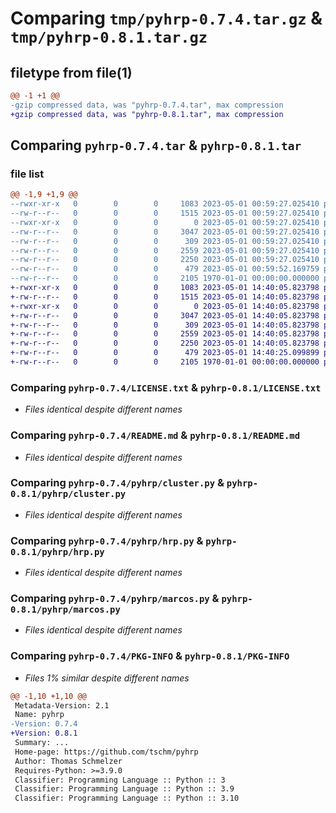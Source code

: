 # Comparing `tmp/pyhrp-0.7.4.tar.gz` & `tmp/pyhrp-0.8.1.tar.gz`

## filetype from file(1)

```diff
@@ -1 +1 @@
-gzip compressed data, was "pyhrp-0.7.4.tar", max compression
+gzip compressed data, was "pyhrp-0.8.1.tar", max compression
```

## Comparing `pyhrp-0.7.4.tar` & `pyhrp-0.8.1.tar`

### file list

```diff
@@ -1,9 +1,9 @@
--rwxr-xr-x   0        0        0     1083 2023-05-01 00:59:27.025410 pyhrp-0.7.4/LICENSE.txt
--rw-r--r--   0        0        0     1515 2023-05-01 00:59:27.025410 pyhrp-0.7.4/README.md
--rwxr-xr-x   0        0        0        0 2023-05-01 00:59:27.025410 pyhrp-0.7.4/pyhrp/__init__.py
--rw-r--r--   0        0        0     3047 2023-05-01 00:59:27.025410 pyhrp-0.7.4/pyhrp/cluster.py
--rw-r--r--   0        0        0      309 2023-05-01 00:59:27.025410 pyhrp-0.7.4/pyhrp/graph.py
--rw-r--r--   0        0        0     2559 2023-05-01 00:59:27.025410 pyhrp-0.7.4/pyhrp/hrp.py
--rw-r--r--   0        0        0     2250 2023-05-01 00:59:27.025410 pyhrp-0.7.4/pyhrp/marcos.py
--rw-r--r--   0        0        0      479 2023-05-01 00:59:52.169759 pyhrp-0.7.4/pyproject.toml
--rw-r--r--   0        0        0     2105 1970-01-01 00:00:00.000000 pyhrp-0.7.4/PKG-INFO
+-rwxr-xr-x   0        0        0     1083 2023-05-01 14:40:05.823798 pyhrp-0.8.1/LICENSE.txt
+-rw-r--r--   0        0        0     1515 2023-05-01 14:40:05.823798 pyhrp-0.8.1/README.md
+-rwxr-xr-x   0        0        0        0 2023-05-01 14:40:05.823798 pyhrp-0.8.1/pyhrp/__init__.py
+-rw-r--r--   0        0        0     3047 2023-05-01 14:40:05.823798 pyhrp-0.8.1/pyhrp/cluster.py
+-rw-r--r--   0        0        0      309 2023-05-01 14:40:05.823798 pyhrp-0.8.1/pyhrp/graph.py
+-rw-r--r--   0        0        0     2559 2023-05-01 14:40:05.823798 pyhrp-0.8.1/pyhrp/hrp.py
+-rw-r--r--   0        0        0     2250 2023-05-01 14:40:05.823798 pyhrp-0.8.1/pyhrp/marcos.py
+-rw-r--r--   0        0        0      479 2023-05-01 14:40:25.099899 pyhrp-0.8.1/pyproject.toml
+-rw-r--r--   0        0        0     2105 1970-01-01 00:00:00.000000 pyhrp-0.8.1/PKG-INFO
```

### Comparing `pyhrp-0.7.4/LICENSE.txt` & `pyhrp-0.8.1/LICENSE.txt`

 * *Files identical despite different names*

### Comparing `pyhrp-0.7.4/README.md` & `pyhrp-0.8.1/README.md`

 * *Files identical despite different names*

### Comparing `pyhrp-0.7.4/pyhrp/cluster.py` & `pyhrp-0.8.1/pyhrp/cluster.py`

 * *Files identical despite different names*

### Comparing `pyhrp-0.7.4/pyhrp/hrp.py` & `pyhrp-0.8.1/pyhrp/hrp.py`

 * *Files identical despite different names*

### Comparing `pyhrp-0.7.4/pyhrp/marcos.py` & `pyhrp-0.8.1/pyhrp/marcos.py`

 * *Files identical despite different names*

### Comparing `pyhrp-0.7.4/PKG-INFO` & `pyhrp-0.8.1/PKG-INFO`

 * *Files 1% similar despite different names*

```diff
@@ -1,10 +1,10 @@
 Metadata-Version: 2.1
 Name: pyhrp
-Version: 0.7.4
+Version: 0.8.1
 Summary: ...
 Home-page: https://github.com/tschm/pyhrp
 Author: Thomas Schmelzer
 Requires-Python: >=3.9.0
 Classifier: Programming Language :: Python :: 3
 Classifier: Programming Language :: Python :: 3.9
 Classifier: Programming Language :: Python :: 3.10
```

